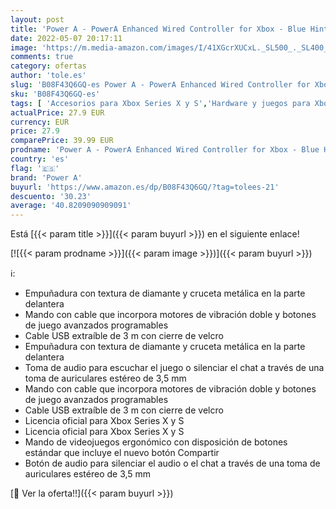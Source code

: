 ```yaml
---
layout: post
title: 'Power A - PowerA Enhanced Wired Controller for Xbox - Blue Hint  Gamepad  Wired Video Game Controller  Gaming Controller  Xbox Series X|S'
date: 2022-05-07 20:17:11
image: 'https://m.media-amazon.com/images/I/41XGcrXUCxL._SL500_._SL400_.jpg'
comments: true
category: ofertas
author: 'tole.es'
slug: 'B08F43Q6GQ-es Power A - PowerA Enhanced Wired Controller for Xbox - Blue...'
sku: 'B08F43Q6GQ-es'
tags: [ 'Accesorios para Xbox Series X y S','Hardware y juegos para Xbox Series X y S','Mandos y controles para Xbox Series X y S','Videojuegos','power a','xbox','🇪🇸', ]
actualPrice: 27.9 EUR
currency: EUR
price: 27.9
comparePrice: 39.99 EUR
prodname: 'Power A - PowerA Enhanced Wired Controller for Xbox - Blue Hint  Gamepad  Wired Video Game Controller  Gaming Controller  Xbox Series X|S'
country: 'es'
flag: '🇪🇸'
brand: 'Power A'
buyurl: 'https://www.amazon.es/dp/B08F43Q6GQ/?tag=tolees-21'
descuento: '30.23'
average: '40.8209090909091'
---
```


Está [{{< param title >}}]({{< param buyurl >}}) en el siguiente enlace!

[![{{< param prodname >}}]({{< param image >}})]({{< param buyurl >}})

ℹ️:

- Empuñadura con textura de diamante y cruceta metálica en la parte delantera
- Mando con cable que incorpora motores de vibración doble y botones de juego avanzados programables
- Cable USB extraíble de 3 m con cierre de velcro
- Empuñadura con textura de diamante y cruceta metálica en la parte delantera
- Toma de audio para escuchar el juego o silenciar el chat a través de una toma de auriculares estéreo de 3,5 mm
- Mando con cable que incorpora motores de vibración doble y botones de juego avanzados programables
- Cable USB extraíble de 3 m con cierre de velcro
- Licencia oficial para Xbox Series X y S
- Licencia oficial para Xbox Series X y S
- Mando de videojuegos ergonómico con disposición de botones estándar que incluye el nuevo botón Compartir
- Botón de audio para silenciar el audio o el chat a través de una toma de auriculares estéreo de 3,5 mm

[🛒 Ver la oferta!!]({{< param buyurl >}})
